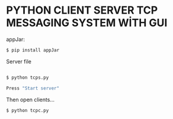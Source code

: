# PYTHON CLIENT SERVER TCP MESSAGING SYSTEM WİTH GUI 


appJar: 
```sh
$ pip install appJar 
```



Server file 
```sh

$ python tcps.py

Press "Start server"
```
Then open clients...
```sh
$ python tcpc.py
```

